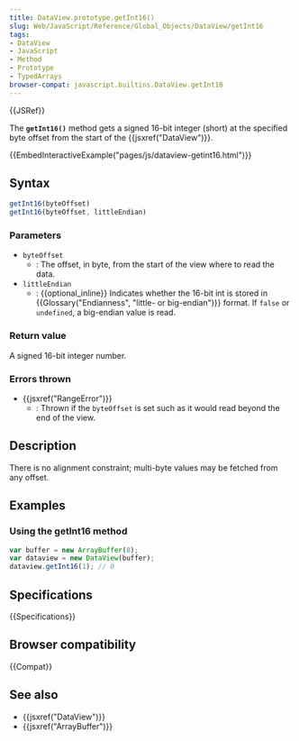 ```yaml
---
title: DataView.prototype.getInt16()
slug: Web/JavaScript/Reference/Global_Objects/DataView/getInt16
tags:
- DataView
- JavaScript
- Method
- Prototype
- TypedArrays
browser-compat: javascript.builtins.DataView.getInt16
---
```

{{JSRef}}

The **`getInt16()`** method gets a signed 16-bit integer (short) at the
specified byte offset from the start of the {{jsxref("DataView")}}.

{{EmbedInteractiveExample("pages/js/dataview-getint16.html")}}

## Syntax

```js
getInt16(byteOffset)
getInt16(byteOffset, littleEndian)
```

### Parameters

*   `byteOffset`
    *   : The offset, in byte, from the start of the view where to read the data.
*   `littleEndian`
    *   : {{optional_inline}} Indicates whether the 16-bit int is stored in
        {{Glossary("Endianness", "little- or big-endian")}} format.
        If `false` or `undefined`, a big-endian value is read.

### Return value

A signed 16-bit integer number.

### Errors thrown

*   {{jsxref("RangeError")}}
    *   : Thrown if the `byteOffset` is set such as it would read beyond the end of
        the view.

## Description

There is no alignment constraint; multi-byte values may be fetched from any
offset.

## Examples

### Using the getInt16 method

```js
var buffer = new ArrayBuffer(8);
var dataview = new DataView(buffer);
dataview.getInt16(1); // 0
```

## Specifications

{{Specifications}}

## Browser compatibility

{{Compat}}

## See also

*   {{jsxref("DataView")}}
*   {{jsxref("ArrayBuffer")}}

